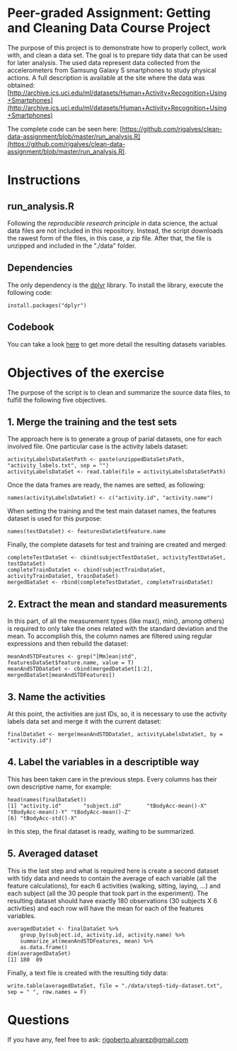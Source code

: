 # Peer-graded Assignment: Getting and Cleaning Data Course Project

The purpose of this project is to demonstrate how to properly collect, work with, and clean a data set. The goal is to prepare tidy data that can be used for later analysis.  The used data represent data collected from the accelerometers from Samsung Galaxy S smartphones to study physical actions. A full description is available at the site where the data was obtained: [http://archive.ics.uci.edu/ml/datasets/Human+Activity+Recognition+Using+Smartphones](http://archive.ics.uci.edu/ml/datasets/Human+Activity+Recognition+Using+Smartphones)

The complete code can be seen here: [https://github.com/rigalves/clean-data-assignment/blob/master/run_analysis.R](https://github.com/rigalves/clean-data-assignment/blob/master/run_analysis.R).

# Instructions
## run_analysis.R
Following the _reproducible research principle_ in data science, the actual data files are not included in this repository. Instead, the script downloads the rawest form of the files, in this case, a zip file. After that, the file is unzipped and included in the "./data" folder.
## Dependencies
The only dependency is the [dplyr](https://cran.r-project.org/web/packages/dplyr/vignettes/dplyr.html) library. To install the library, execute the following code:
```{r }
install.packages("dplyr")
```
## Codebook
You can take a look [here](https://github.com/rigalves/clean-data-assignment/blob/master/CodeBook.md) to get more detail the resulting datasets variables.
# Objectives of the exercise 
The purpose of the script is to clean and summarize the source data files, to fulfill the following five objectives.
## 1. Merge the training and the test sets
The approach here is to generate a group of parial datasets, one for each involved file. One particular case is the activity labels dataset:
```{r }
activityLabelsDataSetPath <- paste(unzippedDataSetsPath, "activity_labels.txt", sep = "")
activityLabelsDataSet <- read.table(file = activityLabelsDataSetPath)
```
Once the data frames are ready, the names are setted, as following:
```{r }
names(activityLabelsDataSet) <- c("activity.id", "activity.name")
```
When setting the training and the test main dataset names, the features dataset is used for this purpose:
```{r }
names(testDataSet) <- featuresDataSet$feature.name
```
Finally, the complete datasets for test and training are created and merged:
```{r }
completeTestDataSet <- cbind(subjectTestDataSet, activityTestDataSet, testDataSet)
completeTrainDataSet <- cbind(subjectTrainDataSet, activityTrainDataSet, trainDataSet)
mergedDataSet <- rbind(completeTestDataSet, completeTrainDataSet)
```
## 2. Extract the mean and standard measurements
In this part, of all the measurement types (like max(), min(), among others) is required to only take the ones related with the standard deviation and the mean. To accomplish this, the column names are filtered using regular expressions and then rebuild the dataset:
```{r }
meanAndSTDFeatures <- grep("[Mm]ean|std", featuresDataSet$feature.name, value = T)
meanAndSTDDataSet <- cbind(mergedDataSet[1:2], mergedDataSet[meanAndSTDFeatures])
```
## 3. Name the activities
At this point, the activities are just IDs, so, it is necessary to use the activity labels data set and merge it with the current dataset:
```{r }
finalDataSet <- merge(meanAndSTDDataSet, activityLabelsDataSet, by = "activity.id")
```
## 4. Label the variables in a descriptible way
This has been taken care in the previous steps. Every columns has their own descriptive name, for example:
```{r }
head(names(finalDataSet))
[1] "activity.id"       "subject.id"        "tBodyAcc-mean()-X" "tBodyAcc-mean()-Y" "tBodyAcc-mean()-Z"
[6] "tBodyAcc-std()-X" 
```
In this step, the final dataset is ready, waiting to be summarized.
## 5. Averaged dataset
This is the last step and what is required here is create a second dataset with tidy data and needs to contain the average of each variable (all the feature calculations), for each 6 activities (walking, sitting, laying, ...) and each subject (all the 30 people that took part in the experiment). The resulting dataset should have exactly 180 observations (30 subjects X 6 activities) and each row will have the mean for each of the features variables.
```{r }
averagedDataSet <- finalDataSet %>% 
    group_by(subject.id, activity.id, activity.name) %>% 
    summarize_at(meanAndSTDFeatures, mean) %>%
    as.data.frame()
dim(averagedDataSet)
[1] 180  89
```
Finally, a text file is created with the resulting tidy data:
```{r }
write.table(averagedDataSet, file = "./data/step5-tidy-dataset.txt", sep = " ", row.names = F)
```
# Questions
If you have any, feel free to ask: [rigoberto.alvarez@gmail.com](rigoberto.alvarez@gmail.com)